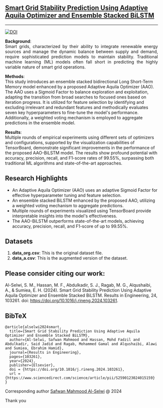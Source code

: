 <h2> <a href="https://doi.org/10.1016/j.rineng.2024.103261" target="_blank">Smart Grid Stability Prediction Using Adaptive Aquila Optimizer and Ensemble Stacked BiLSTM</h2>

---

<a href="https://doi.org/10.1016/j.rineng.2024.103261" target="_blank">
    <img src="https://img.shields.io/badge/DOI-10.1016/j.rineng.2024.103261-blue" alt="DOI">
</a>

<br>

<p style="text-align: justify;">
<b>Background</b>:<br>
Smart grids, characterized by their ability to integrate renewable energy sources and manage the dynamic balance between supply and demand, require sophisticated prediction models to maintain stability. Traditional machine learning (ML) models often fall short in predicting the highly variable nature of smart grid operations.

<b>Methods</b>:<br>
This study introduces an ensemble stacked bidirectional Long Short-Term Memory model enhanced by a proposed Adaptive Aquila Optimizer (AAO). The AAO uses a Sigmoid Factor to balance exploration and exploitation, adapting the transition from broad searches to focused ones based on iteration progress. It is utilized for feature selection by identifying and excluding irrelevant and redundant features and methodically evaluates seven key hyperparameters to fine-tune the model's performance. Additionally, a weighted voting mechanism is employed to aggregate predictions in the ensemble model.

<b>Results</b>:<br>
Multiple rounds of empirical experiments using different sets of optimizers and configurations, supported by the visualization capabilities of TensorBoard, demonstrate significant improvements in the performance of the proposed AAO-BiLSTM model. The results show profound potential with accuracy, precision, recall, and F1-score rates of 99.55%, surpassing both traditional ML algorithms and state-of-the-art approaches.
</p>

## Research Highlights
* An Adaptive Aquila Optimizer (AAO) uses an adaptive Sigmoid Factor for effective hyperparameter tuning and feature selection.
* An ensemble stacked BiLSTM enhanced by the proposed AAO, utilizing a weighted voting mechanism to aggregate predictions.
* Multiple rounds of experiments visualized using TensorBoard provide interpretable insights into the model's effectiveness.
* The AAO-BiLSTM outperforms state-of-the-art models, achieving accuracy, precision, recall, and F1-score of up to 99.55%.


## Datasets

<ol>
  <li><b>data_org.csv</b>: This is the original dataset file.</li>
  <li><b>data_a.csv</b>: This is the augmented version of the dataset.</li>
</ol>


## Please consider citing our work:
Al-Selwi, S. M., Hassan, M. F., Abdulkadir, S. J., Ragab, M. G., Alqushaibi, A., & Sumiea, E. H. (2024). Smart Grid Stability Prediction Using Adaptive Aquila Optimizer and Ensemble Stacked BiLSTM. Results in Engineering, 24, 103261. doi: https://doi.org/10.1016/j.rineng.2024.103261.
<br>

## BibTeX
```
@article{alselwi2024smart,
  title={Smart Grid Stability Prediction Using Adaptive Aquila Optimizer and Ensemble Stacked BiLSTM},
  author={Al-Selwi, Safwan Mahmood and Hassan, Mohd Fadzil and Abdulkadir, Said Jadid and Ragab, Mohammed Gamal and Alqushaibi, Alawi and Sumiea, Ebrahim Hamid},
  journal={Results in Engineering},
  pages={103261},
  year={2024},
  publisher={Elsevier},
  doi = {https://doi.org/10.1016/j.rineng.2024.103261},
  url = {https://www.sciencedirect.com/science/article/pii/S2590123024015159}
}
```


Corresponding author [Safwan Mahmood Al-Selwi](mailto:saf1.alselwi@gmail.com?Subject=RNN_LSTM_SLR) @ 2024

Thank you
